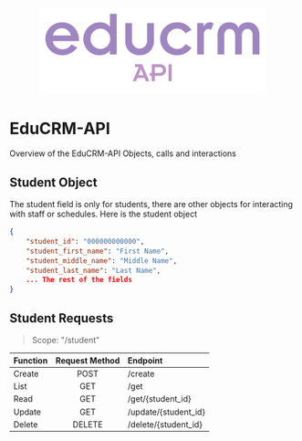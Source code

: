<div style="text-align: center"><img title="educrm_api_logo" width="400" src="educrm_api_logo.png"></div>

# EduCRM-API
Overview of the EduCRM-API Objects, calls and interactions 

## Student Object
The student field is only for students, there are other objects for interacting with staff or schedules.
Here is the student object
```json
{
    "student_id": "000000000000",
    "student_first_name": "First Name",
    "student_middle_name": "Middle Name",
    "student_last_name": "Last Name",
    ... The rest of the fields
}
```

## Student Requests
> Scope: "/student"

|Function          | Request Method   |       Endpoint       |
|   -----------    | :-------------:  |    :-------------    |
|      Create      |        POST      |        /create       |
|       List       |        GET       |         /get         |
|       Read       |        GET       |   /get/{student_id}  |
|      Update      |        GET       | /update/{student_id} |
|      Delete      |       DELETE     | /delete/{student_id} |

